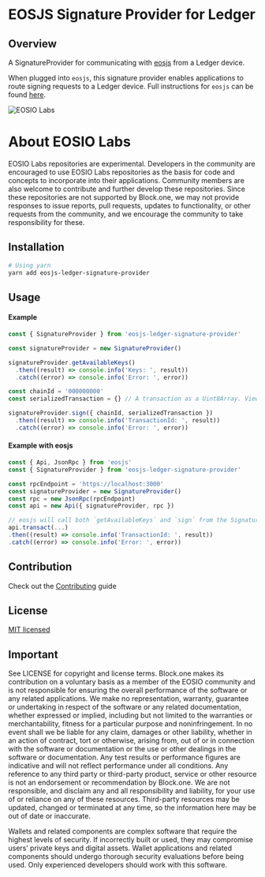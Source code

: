 # EOSJS Signature Provider for Ledger

## Overview
A SignatureProvider for communicating with [eosjs](https://github.com/EOSIO/eosjs) from a Ledger device.

When plugged into `eosjs`, this signature provider enables applications to route signing requests to a Ledger device. Full instructions for `eosjs` can be found [here](https://github.com/EOSIO/eosjs).

![EOSIO Labs](https://img.shields.io/badge/EOSIO-Labs-5cb3ff.svg)

# About EOSIO Labs

EOSIO Labs repositories are experimental.  Developers in the community are encouraged to use EOSIO Labs repositories as the basis for code and concepts to incorporate into their applications. Community members are also welcome to contribute and further develop these repositories. Since these repositories are not supported by Block.one, we may not provide responses to issue reports, pull requests, updates to functionality, or other requests from the community, and we encourage the community to take responsibility for these.

## Installation

```bash
# Using yarn
yarn add eosjs-ledger-signature-provider
```

## Usage

#### Example
```javascript
const { SignatureProvider } from 'eosjs-ledger-signature-provider'

const signatureProvider = new SignatureProvider()

signatureProvider.getAvailableKeys()
  .then((result) => console.info('Keys: ', result))
  .catch((error) => console.info('Error: ', error))

const chainId = '000000000'
const serializedTransaction = {} // A transaction as a Uint8Array. View `serializeTransaction` in https://github.com/EOSIO/eosjs/blob/develop/src/eosjs-api.ts

signatureProvider.sign({ chainId, serializedTransaction })
  .then((result) => console.info('TransactionId: ', result))
  .catch((error) => console.info('Error: ', error))
```

#### Example with eosjs
```javascript
const { Api, JsonRpc } from 'eosjs'
const { SignatureProvider } from 'eosjs-ledger-signature-provider'

const rpcEndpoint = 'https://localhost:3000'
const signatureProvider = new SignatureProvider()
const rpc = new JsonRpc(rpcEndpoint)
const api = new Api({ signatureProvider, rpc })

// eosjs will call both `getAvailableKeys` and `sign` from the SignatureProvider
api.transact(...)
.then((result) => console.info('TransactionId: ', result))
.catch((error) => console.info('Error: ', error))
```

## Contribution
Check out the [Contributing](./CONTRIBUTING.md) guide

## License
[MIT licensed](./LICENSE)

## Important

See LICENSE for copyright and license terms.  Block.one makes its contribution on a voluntary basis as a member of the EOSIO community and is not responsible for ensuring the overall performance of the software or any related applications.  We make no representation, warranty, guarantee or undertaking in respect of the software or any related documentation, whether expressed or implied, including but not limited to the warranties or merchantability, fitness for a particular purpose and noninfringement. In no event shall we be liable for any claim, damages or other liability, whether in an action of contract, tort or otherwise, arising from, out of or in connection with the software or documentation or the use or other dealings in the software or documentation.  Any test results or performance figures are indicative and will not reflect performance under all conditions.  Any reference to any third party or third-party product, service or other resource is not an endorsement or recommendation by Block.one.  We are not responsible, and disclaim any and all responsibility and liability, for your use of or reliance on any of these resources. Third-party resources may be updated, changed or terminated at any time, so the information here may be out of date or inaccurate.

Wallets and related components are complex software that require the highest levels of security.  If incorrectly built or used, they may compromise users’ private keys and digital assets. Wallet applications and related components should undergo thorough security evaluations before being used.  Only experienced developers should work with this software.
